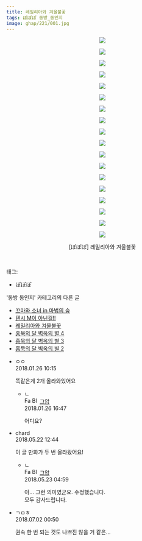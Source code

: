 ```yaml
---
title: 레밀리아와 겨울불꽃
tags: ぽぽぽ 동방_동인지
image: ghap/221/001.jpg
---
```

<div class="article">
<p style="text-align: center; clear: none; float: none;"><img src="{{ site.nasurl }}/ghap/221/001.jpg"/></p>
<p style="text-align: center; clear: none; float: none;"><img src="{{ site.nasurl }}/ghap/221/002.jpg"/></p>
<p style="text-align: center; clear: none; float: none;"><img src="{{ site.nasurl }}/ghap/221/003.jpg"/></p>
<p style="text-align: center; clear: none; float: none;"><img src="{{ site.nasurl }}/ghap/221/004.jpg"/></p>
<p style="text-align: center; clear: none; float: none;"><img src="{{ site.nasurl }}/ghap/221/005.jpg"/></p>
<p style="text-align: center; clear: none; float: none;"><img src="{{ site.nasurl }}/ghap/221/006.jpg"/></p>
<p style="text-align: center; clear: none; float: none;"><img src="{{ site.nasurl }}/ghap/221/007.jpg"/></p>
<p style="text-align: center; clear: none; float: none;"><img src="{{ site.nasurl }}/ghap/221/008.jpg"/></p>
<p style="text-align: center; clear: none; float: none;"><img src="{{ site.nasurl }}/ghap/221/009.jpg"/></p>
<p style="text-align: center; clear: none; float: none;"><img src="{{ site.nasurl }}/ghap/221/010.jpg"/></p>
<p style="text-align: center; clear: none; float: none;"><img src="{{ site.nasurl }}/ghap/221/011.jpg"/></p>
<p style="text-align: center; clear: none; float: none;"><img src="{{ site.nasurl }}/ghap/221/012.jpg"/></p>
<p style="text-align: center; clear: none; float: none;"><img src="{{ site.nasurl }}/ghap/221/013.jpg"/></p>
<p style="text-align: center; clear: none; float: none;"><img src="{{ site.nasurl }}/ghap/221/014.jpg"/></p>
<p style="text-align: center; clear: none; float: none;"><img src="{{ site.nasurl }}/ghap/221/015.jpg"/></p>
<p style="text-align: center; clear: none; float: none;"><img src="{{ site.nasurl }}/ghap/221/016.jpg"/></p>
<p style="text-align: center; clear: none; float: none;"><img src="{{ site.nasurl }}/ghap/221/017.jpg"/></p>
<p style="text-align: center; clear: none; float: none;"><img src="{{ site.nasurl }}/ghap/221/018.jpg"/></p>
<p style="text-align: center; clear: none; float: none;">[ぽぽぽ] 레밀리아와 겨울불꽃</p>
<p><br/></p>
</div><div class="tagTrail">
<p>태그: </p>
<ul>
<li>ぽぽぽ</li>
</ul>
</div><div class="another">
<p>'동방 동인지' 카테고리의 다른 글</p>
<ul>
<li><a href="/2016-06-19-ghap_223">꼬마와 소녀 in 마법의 숲</a></li>
<li><a href="/2016-06-19-ghap_222">텐시 M이 아닌걸!!</a></li>
<li><a href="/2016-06-19-ghap_221">레밀리아와 겨울불꽃</a></li>
<li><a href="/2016-06-19-ghap_220">홍묵의 달 벽옥의 별 4</a></li>
<li><a href="/2016-06-19-ghap_219">홍묵의 달 벽옥의 별 3</a></li>
<li><a href="/2016-06-19-ghap_218">홍묵의 달 벽옥의 별 2</a></li>
</ul>
</div><div class="cb_module cb_fluid">
<div class="cb_wrt cb_profile">
<div class="comment">
<ul>
<li class="cb_thumb_off" id="comment15183327">
<div class="cb_comment_area">
<div class="cb_info_area">
<div class="cb_section">
<span class="cb_nick_name">ㅇㅇ</span>
</div>
<div class="cb_section">
<span class="cb_date">2018.01.26 10:15 </span>
</div>
</div>
<div class="cb_dsc_comment">
<p class="cb_dsc">
											똑같은게 2개 올라와있어요
										</p>
</div>
<ul>
<li class="cb_thumb_off" id="comment15183605">
<span class="cb_bu_subnode">ㄴ</span>
<div class="cb_comment_area">
<div class="cb_info_area">
<div class="cb_section">
<span class="cb_nick_name"><img alt="Favicon of https://ghaptouhou.tistory.com" height="16" onerror="this.onerror=null;this.parentNode.removeChild(this)" src="https://ghaptouhou.tistory.com/favicon.ico" width="16"/> <img alt="BlogIcon" height="16" onerror="this.parentNode.removeChild(this)" src="https://ghaptouhou.tistory.com/index.gif" width="16"/> <a href="https://ghaptouhou.tistory.com" onclick="return openLinkInNewWindow(this)"> 그압</a><span class="tistoryProfileLayerTrigger" onclick='TistoryProfile.show(event, this, {"title":"\uc800\uae30 \uc774\uac70 \ub098\uc911\uc5d0 \uc218\uc815 \uac00\ub2a5\ud558\ub098\uc694","url":"https:\/\/ghap.tistory.com","nickname":"\uadf8\uc555","items":[]}); return false;'></span></span>
</div>
<div class="cb_section">
<span class="cb_date">2018.01.26 16:47 </span>
</div>
</div>
<div class="cb_dsc_comment">
<p class="cb_dsc">
																어디요?
															</p>
</div>
</div>
</li>
</ul>
</div></li>
<li class="cb_thumb_off" id="comment15260018">
<div class="cb_comment_area">
<div class="cb_info_area">
<div class="cb_section">
<span class="cb_nick_name">chard</span>
</div>
<div class="cb_section">
<span class="cb_date">2018.05.22 12:44 </span>
</div>
</div>
<div class="cb_dsc_comment">
<p class="cb_dsc">
											이 글 만화가 두 번 올라왔어요!
										</p>
</div>
<ul>
<li class="cb_thumb_off" id="comment15260305">
<span class="cb_bu_subnode">ㄴ</span>
<div class="cb_comment_area">
<div class="cb_info_area">
<div class="cb_section">
<span class="cb_nick_name"><img alt="Favicon of https://ghaptouhou.tistory.com" height="16" onerror="this.onerror=null;this.parentNode.removeChild(this)" src="https://ghaptouhou.tistory.com/favicon.ico" width="16"/> <img alt="BlogIcon" height="16" onerror="this.parentNode.removeChild(this)" src="https://ghaptouhou.tistory.com/index.gif" width="16"/> <a href="https://ghaptouhou.tistory.com" onclick="return openLinkInNewWindow(this)"> 그압</a><span class="tistoryProfileLayerTrigger" onclick='TistoryProfile.show(event, this, {"title":"\uc800\uae30 \uc774\uac70 \ub098\uc911\uc5d0 \uc218\uc815 \uac00\ub2a5\ud558\ub098\uc694","url":"https:\/\/ghap.tistory.com","nickname":"\uadf8\uc555","items":[]}); return false;'></span></span>
</div>
<div class="cb_section">
<span class="cb_date">2018.05.23 04:59 </span>
</div>
</div>
<div class="cb_dsc_comment">
<p class="cb_dsc">
																아... 그런 의미였군요. 수정했습니다.<br/>
모두 감사드립니다.
															</p>
</div>
</div>
</li>
</ul>
</div></li>
<li class="cb_thumb_off" id="comment15279483">
<div class="cb_comment_area">
<div class="cb_info_area">
<div class="cb_section">
<span class="cb_nick_name">ㄱㅁㅎ</span>
</div>
<div class="cb_section">
<span class="cb_date">2018.07.02 00:50 </span>
</div>
</div>
<div class="cb_dsc_comment">
<p class="cb_dsc">
											권속 한 번 되는 것도 나쁘진 않을 거 같은...
										</p>
</div>
</div></li>
</ul>
</div>
</div><!-- commentList close -->
</div>